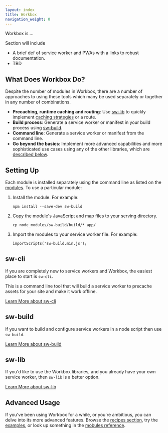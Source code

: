 ```yaml
---
layout: index
title: Workbox
navigation_weight: 0
---
```


Workbox is …

Section will include

* A brief def of service worker and PWAs with a links to robust documentation.
* TBD

## What Does Workbox Do?

Despite the number of modules in Workbox, there are a number of approaches to using these tools which many be used separately or together in any number of combinations.

* **Precaching, runtime caching and routing**: Use [sw-lib](#sw-lib) to quickly
  implement [caching strategies](https://developers.google.com/web/fundamentals/instant-and-offline/offline-cookbook/) or a route.
* **Build process**: Generate a service worker or manifest in your build process
  using [sw-build](#sw-build).
* **Command line**: Generate a service worker or manifest from the command line.
* **Go beyond the basics**: Implement more advanced capabilities and more
  sophisticated use cases using any of the other libraries, which are [described
  below](#the-libraries).

## Setting Up

Each module is installed separately using the command line as listed on the [modules](modules-overview). To use a particular module:

1. Install the module. For example:

   `npm install --save-dev sw-build`
2. Copy the module's JavaScript and map files to your serving directory. 

   `cp node_modules/sw-build/build/* app/`
3. Import the modules to your service worker file. For example:

   `importScripts('sw-build.min.js');`

## sw-cli

If you are completely new to service workers and Workbox,
the easiest place to start is `sw-cli`.

This is a command line tool that will build a service
worker to precache assets for your site and make it work offline.

[Learn More about sw-cli](../reference-docs/stable/latest/module-sw-cli.html#main)

## sw-build

If you want to build and configure service workers in a node script then use
`sw-build`.

[Learn More about sw-build](../reference-docs/stable/latest/module-sw-build.html#main)

## sw-lib

If you'd like to use the Workbox libraries, and you already have your own 
service worker, then `sw-lib` is a better option.

[Learn More about sw-lib](../reference-docs/stable/latest/module-sw-lib.html#main)

## Advanced Usage

If you've been using Workbox for a while, or you're ambitious, you can delve
into its more advanced features. Browse the
[recipes section](recipes), try the
[examples](examples),
or look up something in the
[mobules reference](reference-docs/stable/latest/).
